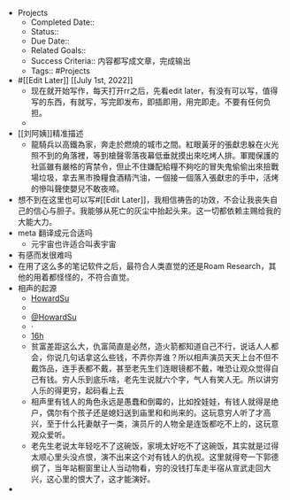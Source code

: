 - Projects
    - Completed Date::
    - Status::
    - Due Date::
    - Related Goals::
    - Success Criteria:: 内容都写成文章，完成输出
    - Tags:: #Projects
- #[[Edit Later]] [[July 1st, 2022]]
    - 现在就开始写作，每天打开rr之后，先看edit later，有没有可以写，值得写的东西，有就写，写完即发布，即插即用，用完即走。不要有任何负担。
    - 
- [[刘阿姨]]精准描述
    - 龍騎兵以高鐵為家，奔走於燃燒的城市之間。紅眼黃牙的張獻忠躲在火光照不到的角落裡，等到槍聲零落夜幕低垂就摸出來吃烤人排。軍閥保護的社區雖有嚴格的宵禁令，但止不住嫌配給糧不夠吃的冒失鬼偷偷出來撿戰場垃圾，拿去黑市換糧食酒精汽油，一個接一個落入張獻忠的手中，活烤的慘叫聲使嬰兒不敢夜啼。
- 想不到在这里也可以写#[[Edit Later]]，我相信祷告的功效，不会让我丧失自己的信心与胆子。我能够从死亡的灰尘中抬起头来。这一切都依赖主赐给我的大能大力。
- meta 翻译成元合适吗
    - 元宇宙也许适合叫表宇宙
- 有感而发很难吗
- 在用了这么多的笔记软件之后，最符合人类直觉的还是Roam Research，其他的用着都怪怪的，不符合直觉。
- 相声的起源
    - [HowardSu](https://twitter.com/HowardSu)
    - 
    - [@HowardSu](https://twitter.com/HowardSu)
    - ·
    - [16h](https://twitter.com/HowardSu/status/1659206971021742082)
    - 贫富差距这么大，仇富简直是必然，造火箭都知道自己不行，说话人人都会，你说几句话拿这么些钱，不弄你弄谁？所以相声演员天天上台不但不戴饰品，连手表都不戴，甚至老先生们连眼镜都不戴，唯恐让观众觉得自己有钱。穷人乐到底乐啥，老先生说就六个字，气人有笑人无。所以讲穷人乐的得更穷，起码看上去
    - 相声里有钱人的角色永远是愚蠢和倒霉的，比如拴娃娃，有钱人就得是绝户，偶尔有个孩子还是媳妇送到庙里和和尚来的。这玩意穷人听了才高兴，至于什么托妻献子一类，演员斤的人物全是连饭都吃不上的，这玩意观众爱听。
    - 老先生老说太年轻吃不了这碗饭，家境太好吃不了这碗饭，其实就是过得太顺心里头没点恨，演不出来这个对有钱人的仇视。这里就得夸一下郭德纲了，当年站橱窗里让人当动物看，穷的没钱打车走半宿从宣武走回大兴，这心里的恨大了，这才能演好。
- 
